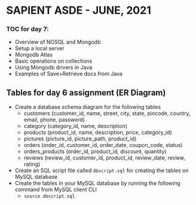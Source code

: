 # SAPIENT ASDE - JUNE, 2021

### TOC for day 7:

-   Overview of NOSQL and Mongodb
-   Setup a local server
-   Mongodb Atlas
-   Basic operations on collections
-   Using Mongodb drivers in Java
-   Examples of Save+Retrieve docs from Java

## Tables for day 6 assignment (ER Diagram)

-   Create a database schema diagram for the following tables
    -   customers (customer_id, name, street, city, state, pincode, country, email, phone, password)
    -   category (category_id, name, description)
    -   products (product_id, name, description, price, category_id)
    -   pictures (picture_id, picture_path, product_id)
    -   orders (order_id, customer_id, order_date, coupon_code, status)
    -   orders_products (order_id, product_id, discount, quantity)
    -   reviews (review_id, customer_id, product_id, review_date, review, rating)
-   Create an SQL script file called `dbscript.sql` for creating the tables on MySQL database
-   Create the tables in your MySQL database by running the following command from MySQL client CLI
    -   `source dbscript.sql`

